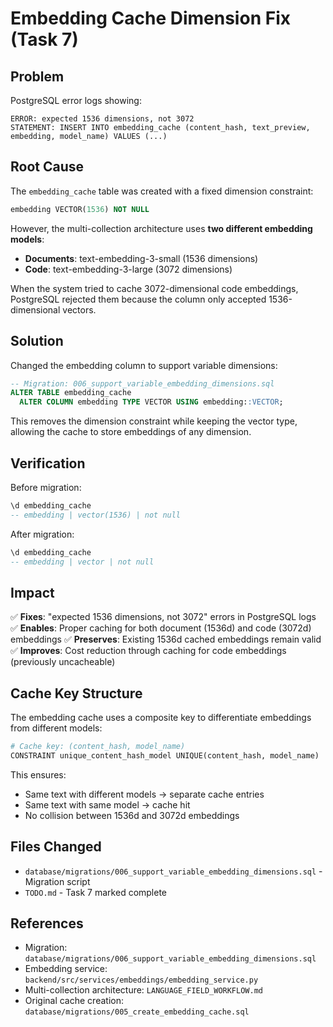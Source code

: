 # Embedding Cache Dimension Fix (Task 7)

## Problem

PostgreSQL error logs showing:
```
ERROR: expected 1536 dimensions, not 3072
STATEMENT: INSERT INTO embedding_cache (content_hash, text_preview, embedding, model_name) VALUES (...)
```

## Root Cause

The `embedding_cache` table was created with a fixed dimension constraint:
```sql
embedding VECTOR(1536) NOT NULL
```

However, the multi-collection architecture uses **two different embedding models**:
- **Documents**: text-embedding-3-small (1536 dimensions)
- **Code**: text-embedding-3-large (3072 dimensions)

When the system tried to cache 3072-dimensional code embeddings, PostgreSQL rejected them because the column only accepted 1536-dimensional vectors.

## Solution

Changed the embedding column to support variable dimensions:

```sql
-- Migration: 006_support_variable_embedding_dimensions.sql
ALTER TABLE embedding_cache
  ALTER COLUMN embedding TYPE VECTOR USING embedding::VECTOR;
```

This removes the dimension constraint while keeping the vector type, allowing the cache to store embeddings of any dimension.

## Verification

Before migration:
```sql
\d embedding_cache
-- embedding | vector(1536) | not null
```

After migration:
```sql
\d embedding_cache
-- embedding | vector | not null
```

## Impact

✅ **Fixes**: "expected 1536 dimensions, not 3072" errors in PostgreSQL logs
✅ **Enables**: Proper caching for both document (1536d) and code (3072d) embeddings
✅ **Preserves**: Existing 1536d cached embeddings remain valid
✅ **Improves**: Cost reduction through caching for code embeddings (previously uncacheable)

## Cache Key Structure

The embedding cache uses a composite key to differentiate embeddings from different models:

```python
# Cache key: (content_hash, model_name)
CONSTRAINT unique_content_hash_model UNIQUE(content_hash, model_name)
```

This ensures:
- Same text with different models → separate cache entries
- Same text with same model → cache hit
- No collision between 1536d and 3072d embeddings

## Files Changed

- `database/migrations/006_support_variable_embedding_dimensions.sql` - Migration script
- `TODO.md` - Task 7 marked complete

## References

- Migration: `database/migrations/006_support_variable_embedding_dimensions.sql`
- Embedding service: `backend/src/services/embeddings/embedding_service.py`
- Multi-collection architecture: `LANGUAGE_FIELD_WORKFLOW.md`
- Original cache creation: `database/migrations/005_create_embedding_cache.sql`
